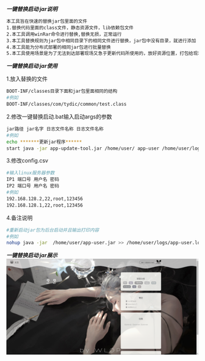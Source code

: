 *******一键替换启动 jar说明*******
``` bash
本工具旨在快速的替换jar包里面的文件
1.替换代码里面的class文件，静态资源文件，lib依赖包文件
2.本工具调用winRar命令进行替换,替换无损，正常运行
3.本工具替换规则为jar包中相同目录下的相同文件进行替换，jar包中没有目录，就进行添加
4.本工具能为分布式部署的相同jar包进行批量替换
5.本工具使用场景是为了无法到达部署现场又急于更新代码所使用的，放好资源位置，打包给现场的不会编码的人员一键替换启动
```

*******一键替换启动 jar使用*******

1.放入替换的文件
``` bash
BOOT-INF/classes目录下面和jar包里面相同的结构 
#例如
BOOT-INF/classes/com/tydic/common/test.class
```

2.修改一键替换启动.bat输入启动args的参数 
``` bash
jar路径 jar名字 日志文件名称 日志文件名称 
#例如
echo *******更新jar程序******
start java -jar app-update-tool.jar /home/user/ app-user /home/user/logs/ app-user.log
```

3.修改config.csv
``` bash
#输入linux服务器参数
IP1 端口号 用户名 密码
IP2 端口号 用户名 密码
#例如
192.168.128.2,22,root,123456
192.168.128.1,22,root,123456
```

4.备注说明
``` bash
#重新启动jar包为后台启动并且输出打印内容
#例如 
nohup java -jar  /home/user/app-user.jar >> /home/user/logs/app-user.log 2>&1 &
```


*******一键替换启动 jar展示*******
![image1](https://github.com/zhuyuesheng/vue-blog/blob/master/img-store/1.png)





